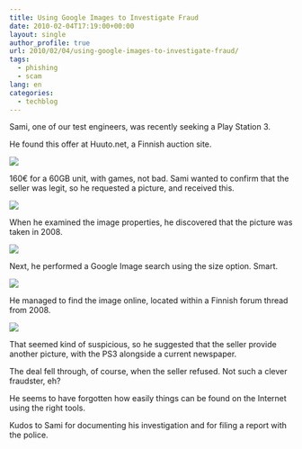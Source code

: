 ```yaml
---
title: Using Google Images to Investigate Fraud
date: 2010-02-04T17:19:00+00:00
layout: single
author_profile: true
url: 2010/02/04/using-google-images-to-investigate-fraud/
tags:
  - phishing
  - scam
lang: en
categories: 
  - techblog
---
```

Sami, one of our test engineers, was recently seeking a Play Station 3.

He found this offer at Huuto.net, a Finnish auction site.

[![](http://1.bp.blogspot.com/_vaUVXcmC3OI/S2r48jKKr_I/AAAAAAAAAyo/KkHCSGW2FTs/s640/ps3_auction_1.png)](http://1.bp.blogspot.com/_vaUVXcmC3OI/S2r48jKKr_I/AAAAAAAAAyo/KkHCSGW2FTs/s1600-h/ps3_auction_1.png)

160€ for a 60GB unit, with games, not bad. Sami wanted to confirm that the seller was legit, so he requested a picture, and received this.

[![](http://3.bp.blogspot.com/_vaUVXcmC3OI/S2r4-B7-m9I/AAAAAAAAAyw/hN4l5key5ug/s320/ps3_auction_2.png)](http://3.bp.blogspot.com/_vaUVXcmC3OI/S2r4-B7-m9I/AAAAAAAAAyw/hN4l5key5ug/s1600-h/ps3_auction_2.png)

When he examined the image properties, he discovered that the picture was taken in 2008.

[![](http://2.bp.blogspot.com/_vaUVXcmC3OI/S2r5AWbY8tI/AAAAAAAAAy4/1qp7oV-8vUw/s640/ps3_auction_3.png)](http://2.bp.blogspot.com/_vaUVXcmC3OI/S2r5AWbY8tI/AAAAAAAAAy4/1qp7oV-8vUw/s1600-h/ps3_auction_3.png)

Next, he performed a Google Image search using the size option. Smart.

[![](http://1.bp.blogspot.com/_vaUVXcmC3OI/S2r5G169KpI/AAAAAAAAAzA/KR13x-edUPY/s640/ps3_auction_4.png)](http://1.bp.blogspot.com/_vaUVXcmC3OI/S2r5G169KpI/AAAAAAAAAzA/KR13x-edUPY/s1600-h/ps3_auction_4.png)

He managed to find the image online, located within a Finnish forum thread from 2008.

[![](http://3.bp.blogspot.com/_vaUVXcmC3OI/S2r5JehdwwI/AAAAAAAAAzI/Vo0u6fcWxEs/s640/ps3_auction_5.png)](http://3.bp.blogspot.com/_vaUVXcmC3OI/S2r5JehdwwI/AAAAAAAAAzI/Vo0u6fcWxEs/s1600-h/ps3_auction_5.png)

That seemed kind of suspicious, so he suggested that the seller provide another picture, with the PS3 alongside a current newspaper.

The deal fell through, of course, when the seller refused. Not such a clever fraudster, eh?

He seems to have forgotten how easily things can be found on the Internet using the right tools.

Kudos to Sami for documenting his investigation and for filing a report with the police.